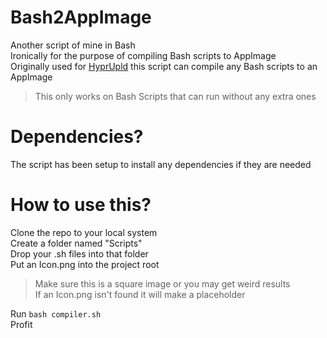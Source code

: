# Bash2AppImage  
Another script of mine in Bash  
Ironically for the purpose of compiling Bash scripts to AppImage  
Originally used for [HyprUpld](https://github.com/PhoenixAceVFX/hyprupld) this script can compile any Bash scripts to an AppImage  
> This only works on Bash Scripts that can run without any extra ones

# Dependencies?  
The script has been setup to install any dependencies if they are needed  

# How to use this?  
Clone the repo to your local system  
Create a folder named "Scripts"  
Drop your .sh files into that folder  
Put an Icon.png into the project root  
> Make sure this is a square image or you may get weird results  
> If an Icon.png isn't found it will make a placeholder

Run `bash compiler.sh`  
Profit  
